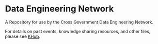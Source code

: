 # Data Engineering Network
A Repository for use by the Cross Government Data Engineering Network.

For details on past events, knowledge sharing resources, and other files, please see [KHub](https://khub.net/group/data-engineering-practitioners-network/group-home).
